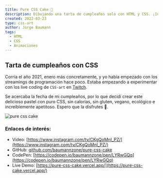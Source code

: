 ```yaml
---
title: Pure CSS Cake 🎂
description: Dibujando una tarta de cumpleaños solo con HTML y CSS. ¡Incluye animaciones en la velita! ¿Has visto cómo se mueve?
created: 2022-03-23
type: css-art
author: Jorge Baumann
tags:
  - HTML
  - CSS
  - Animaciones
---
```


## Tarta de cumpleaños con CSS

Corría el año 2021, enero más concretamente, y yo había empezado con los streamings de programación hace poco. 
Estaba empezando a experimentar con los live coding de `CSS-art` en [Twitch](https://twitch.tv/baumannzone).

Se acercaba la fecha de mi cumpleaños, por lo que decidí crear este delicioso pastel con puro CSS, sin calorías, sin gluten, vegano, ecológico e increíblemente apetitoso. Espero que la disfrutes 🎉.

![pure css cake](/blog/pure-css-cake/cake.png)

### Enlaces de interés:

- Video: [https://www.instagram.com/tv/CKgQoMnI_PZ/](https://www.instagram.com/tv/CKgQoMnI_PZ/)
- GitHub: [github.com/baumannzone/pure-css-cake](https://github.com/baumannzone/pure-css-cake)
- CodePen: [https://codepen.io/baumannzone/pen/LYRwGQq](https://codepen.io/baumannzone/pen/LYRwGQq)
- Live Demo: [https://pure-css-cake.vercel.app/](https://pure-css-cake.vercel.app/)
